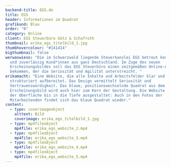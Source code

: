 ```yaml
---
backend-title: EGS.de
title: EGS
header: Informationen im Quadrat
grafikund: Blau
order: "0"
category: Online
client: EGS Steuerbüro Götz & Schafroth
thumbnail: erika_egs_titelbild_1.jpg
thumbhovercolour: "#141414"
bigthumbnail: false
werwaswieso: "Die im Schwarzwald liegende Steuerkanzlei EGS betreut kompetent
  und zuverlässig Kund*innen aus ganz Deutschland. Im Zuge des neuen
  Erscheinungsbildes soll das EGS Steuerbüro einen zeitgemäßen Online-Auftritt
  bekommen, der die Seriosität und Agilität unterstreicht. "
erikamacht: "Eine Website, die alle Inhalte und Arbeitsfelder klar und gut
  strukturiert aufbereitet. Das Design vermittelt Seriosität und
  Vertrauenswürdigkeit. Das blaue, positionswechselnde Quadrat aus dem
  Erscheinungsbild wird auch hier zum Kern der Gestaltung. Die Website wurde von
  der Oberfläche bis in die Tiefe ausgestaltet: Auch in den Fotos der
  Mitarbeitenden findet sich das blaue Quadrat wieder."
content:
  - type: coverimageobject
    alttext: Bild
    coverimage: erika_egs_titelbild_1.jpg
  - type: mp4fileobject
    mp4file: erika_egs_website_2.mp4
  - type: mp4fileobject
    mp4file: erika_egs_website_3.mp4
  - type: mp4fileobject
    mp4file: erika_egs_website_4.mp4
  - type: mp4fileobject
    mp4file: erika_egs_website_5.mp4
---
```


